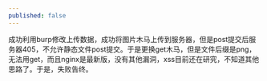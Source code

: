 ```yaml
---
published: false
---
```

成功利用burp修改上传数据，成功将图片木马上传到服务器，但是post提交后服务器405，不允许静态文件post提交。于是更换get木马，但是文件后缀是png，无法用get，而且nginx是最新版，没有其他漏洞，xss目前还在研究，不知道其他思路了。于是，失败告终。